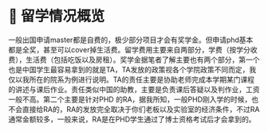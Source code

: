 # 🏫 留学情况概览

&#x20;   一般出国申请master都是自费的，极少部分项目才会有奖学金。但申请phd基本都是全奖，甚至可以cover掉生活费。留学费用主要来自两部分，学费（按学分收费），生活费（包括吃饭以及房租）。奖学金据笔者了解主要也有两个部分，第一个也是中国学生最容易拿到的就是TA，TA发放的政策视各个学院政策不同而定，我仅以我所在的院系为例进行说明。TA的责任主要是协助老师完成本学期某门课程的讲述与课后作业。责任类似中国的助教，主要是负责课后答疑以及判作业，工资一般不高。第二个主要是针对PHD 的RA，据我所知，一般PHD刚入学的时候，也不会直接给RA的，RA的发放完全取决于你们老板以及实验室的经济条件，不过RA通常金额较多，一般来说，RA是在PHD学生通过了博士资格考试后才会拿到的。&#x20;

